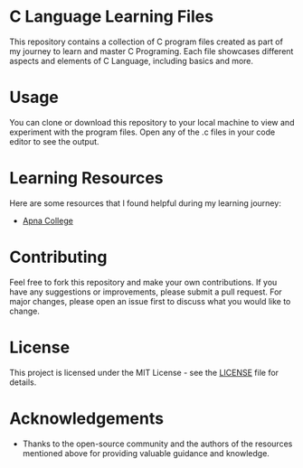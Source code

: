 # C Language Learning Files

This repository contains a collection of C program files created as part of my journey to learn and master C Programing. Each file showcases different aspects and elements of C Language, including basics and more.

# Usage
You can clone or download this repository to your local machine to view and experiment with the program files. Open any of the .c files in your code editor to see the output.

# Learning Resources
Here are some resources that I found helpful during my learning journey:
- [Apna College](https://youtu.be/irqbmMNs2Bo?si=MkubmJpLq1LBuXfV)

# Contributing
Feel free to fork this repository and make your own contributions. If you have any suggestions or improvements, please submit a pull request. For major changes, please open an issue first to discuss what you would like to change.

# License
This project is licensed under the MIT License - see the [LICENSE](LICENSE) file for details.

# Acknowledgements
- Thanks to the open-source community and the authors of the resources mentioned above for providing valuable guidance and knowledge.
